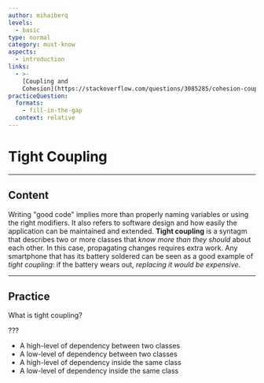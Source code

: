 ```yaml
---
author: mihaiberq
levels:
  - basic
type: normal
category: must-know
aspects:
  - introduction
links:
  - >-
    [Coupling and
    Cohesion](https://stackoverflow.com/questions/3085285/cohesion-coupling){website}
practiceQuestion:
  formats:
    - fill-in-the-gap
  context: relative
---
```


# Tight Coupling


---

## Content

Writing "good code" implies more than properly naming variables or using the right modifiers. It also refers to software design and how easily the application can be maintained and extended.
**Tight coupling** is a syntagm that describes two or more classes that *know more than they should* about each other. In this case, propagating changes requires extra work. Any smartphone that has its battery soldered can be seen as a good example of *tight coupling*: if the battery wears out, *replacing it would be expensive*.


---

## Practice

What is tight coupling?

???

- A high-level of dependency between two classes
- A low-level of dependency between two classes
- A high-level of dependency inside the same class
- A low-level of dependency inside the same class
